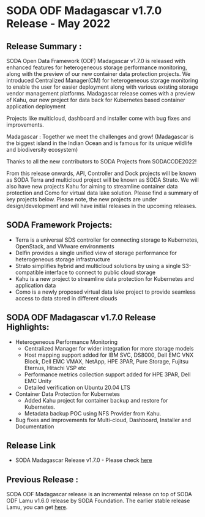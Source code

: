 # SODA ODF Madagascar v1.7.0 Release - May 2022

## Release Summary :
SODA Open Data Framework (ODF) Madagascar v1.7.0 is released with enhanced features for heterogeneous storage performance monitoring, along with the preview of our new container data protection projects.
We introduced Centralized Manager(CM) for heterogeneous storage monitoring to enable the user for easier deployment along with various existing storage vendor management platforms. Madagascar release comes with a preview of Kahu, our new project for data back for Kubernetes based container application deployment
 
Projects like multicloud, dashboard and installer come with bug fixes and improvements. 

Madagascar : Together we meet the challenges and grow!
(Madagascar is the biggest island in the Indian Ocean and is famous for its unique wildlife and biodiversity ecosystem)
 
Thanks to all the new contributors to SODA Projects from SODACODE2022!
 
From this release onwards, API, Controller and Dock projects will be known as SODA Terra and multicloud project will be known as SODA Strato.
We will also have new projects Kahu for aiming to streamline container data protection and Como for virtual data lake solution. 
Please find a summary of key projects below. Please note, the new projects are under design/development and will have initial releases in the upcoming releases.

## SODA Framework Projects:
 - Terra is a universal SDS controller for connecting storage to Kubernetes, OpenStack, and VMware environments
 - Delfin provides a single unified view of storage performance for heterogeneous storage infrastructure
 - Strato simplifies hybrid and multicloud solutions by using a single S3-compatible interface to connect to public cloud storage
 - Kahu is a new project to streamline data protection for Kubernetes and application data
 - Como is a newly proposed virtual data lake project to provide seamless access to data stored in different clouds


## SODA ODF Madagascar v1.7.0 Release Highlights:
 - Heterogeneous Performance Monitoring
   - Centralized Manager for wider integration for more storage models
   - Host mapping support added for IBM SVC, DS8000, Dell EMC VNX Block, Dell EMC VMAX, NetApp, HPE 3PAR, Pure Storage, Fujitsu Eternus, Hitachi VSP etc
   - Performance metrics collection support added for HPE 3PAR, Dell EMC Unity
   - Detailed verification on Ubuntu 20.04 LTS
- Container Data Protection for Kubernetes
   - Added Kahu project for container backup and restore for Kubernetes.
   - Metadata backup POC using NFS Provider from Kahu.
 - Bug fixes and improvements for Multi-cloud, Dashboard, Installer and Documentation


## Release Link
 - SODA Madagascar Release v1.7.0 - Please check [here](https://github.com/sodafoundation/soda/releases/tag/v1.7.0)

## Previous Release :
SODA ODF Madagascar release is an incremental release on top of SODA ODF Lamu v1.6.0 release by SODA Foundation.
The earlier stable release Lamu, you can get [here](https://github.com/sodafoundation/soda/releases/tag/v1.6.0).

